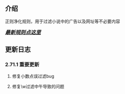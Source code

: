 ## 介绍

正则净化规则，用于过滤小说中的广告以及网址等不必要内容  

<big>***[最新规则点这里](https://github.com/XUANJI233/purification/blob/main/%E6%9C%80%E6%96%B0.txt)***</big>

## 更新日志

### 2.71.1 重要更新

1. 修复小数点误过滤bug

2. 修复\w过滤中午导致的问题
